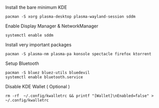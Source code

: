 Install the bare minimum KDE

    pacman -S xorg plasma-desktop plasma-wayland-session sddm
  
Enable Display Manager & NetworkManager

    systemctl enable sddm

Install very important packages

    pacman -S plasma-nm plasma-pa konsole spectacle firefox ktorrent 

Setup Bluetooth

    pacman -S bluez bluez-utils bluedevil
    systemctl enable bluetooth.service

Disable KDE Wallet ( Optional )

    rm -rf  ~/.config/kwalletrc && printf "[Wallet]\nEnabled=false" > ~/.config/kwalletrc
